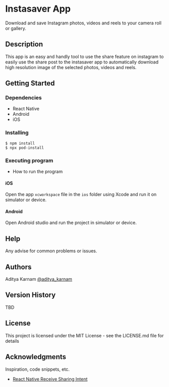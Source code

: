 # Instasaver App

Download and save Instagram photos, videos and reels to your camera roll or gallery.

## Description

This app is an easy and handly tool to use the share feature on instagram to easily use the share post to the instasaver app to automatically download high resolution image of the selected photos, videos and reels.

## Getting Started

### Dependencies

* React Native
* Android
* iOS

### Installing

```
$ npm install
$ npx pod-install
```

### Executing program

* How to run the program

#### iOS
Open the app `xcworkspace` file in the `ios` folder using Xcode and run it on simulator or device.

#### Android

Open Android studio and run the project in simulator or device. 

## Help

Any advise for common problems or issues.

## Authors

Aditya Karnam
[@aditya_karnam](https://twitter.com/aditya_karnam)

## Version History

TBD

## License

This project is licensed under the MIT License - see the LICENSE.md file for details

## Acknowledgments

Inspiration, code snippets, etc.
* [React Native Receive Sharing Intent](https://ajith-ab.github.io/react-native-receive-sharing-intent/docs/intro)